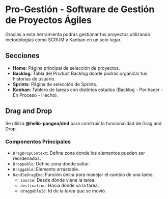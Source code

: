 # Pro-Gestión - Software de Gestión de Proyectos Ágiles
Gracias a esta herramienta podrás gestionar tus proyectos utilizando metodologías como SCRUM y Kanban en un solo lugar. 

## Secciones
- **Home**: Página principal de selección de proyectos.
- **Backlog**: Tabla del Product Backlog donde podrás organizar tus historias de usuario.
- **Sprints**: Página de selección de Sprints.
- **Kanban**: Tablero de tareas con distintos estados (Backlog - Por hacer - En Proceso - Hecho).

## Drag and Drop
Se utiliza **@hello-pangea/dnd** para construir la funcionalidad de Drag and Drop.

### Componentes Principales
- `DragDropContext`: Define zona donde los elementos pueden ser reordenados.
- `Droppable`: Define zona donde soltar.
- `Draggable`: Elemento arrastable.
- `HandleDragEnd`: Función única para manejar el cambio de una tarea.
    - `source`: Desde dónde viene la tarea.
    - `destination`: Hacia dónde va la tarea.
    - `draggableId`: Id de la tarea que se movió.